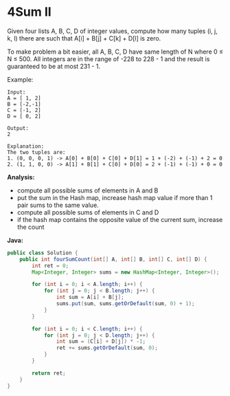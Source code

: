 # 4Sum II

Given four lists A, B, C, D of integer values, compute how many tuples (i, j, k, l) there are such that A[i] + B[j] + C[k] + D[l] is zero.

To make problem a bit easier, all A, B, C, D have same length of N where 0 ≤ N ≤ 500. All integers are in the range of -228 to 228 - 1 and the result is guaranteed to be at most 231 - 1.

Example:

    Input:
    A = [ 1, 2]
    B = [-2,-1]
    C = [-1, 2]
    D = [ 0, 2]

    Output:
    2

    Explanation:
    The two tuples are:
    1. (0, 0, 0, 1) -> A[0] + B[0] + C[0] + D[1] = 1 + (-2) + (-1) + 2 = 0
    2. (1, 1, 0, 0) -> A[1] + B[1] + C[0] + D[0] = 2 + (-1) + (-1) + 0 = 0

**Analysis:**
- compute all possible sums of elements in A and B
- put the sum in the Hash map, increase hash map value if more than 1 pair sums to the same value.
- compute all possible sums of elements in C and D
- if the hash map contains the opposite value of the current sum, increase the count

**Java:**
```java
public class Solution {
    public int fourSumCount(int[] A, int[] B, int[] C, int[] D) {
        int ret = 0;
        Map<Integer, Integer> sums = new HashMap<Integer, Integer>();

        for (int i = 0; i < A.length; i++) {
            for (int j = 0; j < B.length; j++) {
                int sum = A[i] + B[j];
                sums.put(sum, sums.getOrDefault(sum, 0) + 1);
            }
        }

        for (int i = 0; i < C.length; i++) {
            for (int j = 0; j < D.length; j++) {
                int sum = (C[i] + D[j]) * -1;
                ret += sums.getOrDefault(sum, 0);
            }
        }

        return ret;
    }
}
```

